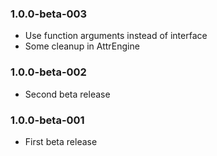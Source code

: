 ### 1.0.0-beta-003

* Use function arguments instead of interface
* Some cleanup in AttrEngine

### 1.0.0-beta-002

* Second beta release

### 1.0.0-beta-001

* First beta release
